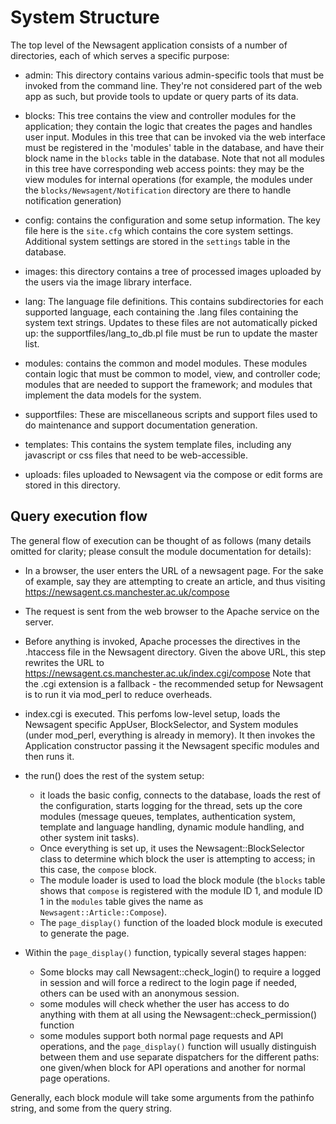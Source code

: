 System Structure
================

The top level of the Newsagent application consists of a number of directories,
each of which serves a specific purpose:

- admin: This directory contains various admin-specific tools that must be
  invoked from the command line. They're not considered part of the web app
  as such, but provide tools to update or query parts of its data.

- blocks: This tree contains the view and controller modules for the
  application; they contain the logic that creates the pages and handles
  user input. Modules in this tree that can be invoked via the web interface
  must be registered in the 'modules' table in the database, and have their
  block name in the `blocks` table in the database. Note that not all modules
  in this tree have corresponding web access points: they may be the view
  modules for internal operations (for example, the modules under the
  `blocks/Newsagent/Notification` directory are there to handle notification
  generation)

- config: contains the configuration and some setup information. The key file
  here is the `site.cfg` which contains the core system settings. Additional
  system settings are stored in the `settings` table in the database.

- images: this directory contains a tree of processed images uploaded by the
  users via the image library interface.

- lang: The language file definitions. This contains subdirectories for each
  supported language, each containing the .lang files containing the system
  text strings. Updates to these files are not automatically picked up: the
  supportfiles/lang_to_db.pl file must be run to update the master list.

- modules: contains the common and model modules. These modules contain logic
  that must be common to model, view, and controller code; modules that are
  needed to support the framework; and modules that implement the data models
  for the system.

- supportfiles: These are miscellaneous scripts and support files used to
  do maintenance and support documentation generation.

- templates: This contains the system template files, including any javascript
  or css files that need to be web-accessible.

- uploads: files uploaded to Newsagent via the compose or edit forms are
  stored in this directory.

Query execution flow
--------------------

The general flow of execution can be thought of as follows (many details
omitted for clarity; please consult the module documentation for details):

- In a browser, the user enters the URL of a newsagent page. For the
  sake of example, say they are attempting to create an article, and thus
  visiting https://newsagent.cs.manchester.ac.uk/compose

- The request is sent from the web browser to the Apache service on the server.

- Before anything is invoked, Apache processes the directives in the .htaccess
  file in the Newsagent directory. Given the above URL, this step rewrites the
  URL to https://newsagent.cs.manchester.ac.uk/index.cgi/compose Note that the
  .cgi extension is a fallback - the recommended setup for Newsagent is to
  run it via mod_perl to reduce overheads.

- index.cgi is executed. This perfoms low-level setup, loads the Newsagent
  specific AppUser, BlockSelector, and System modules (under mod_perl,
  everything is already in memory). It then invokes the Application constructor
  passing it the Newsagent specific modules and then runs it.

- the run() does the rest of the system setup:
  - it loads the basic config, connects to the database, loads the rest of
    the configuration, starts logging for the thread, sets up the core
    modules (message queues, templates, authentication system, template and
    language handling, dynamic module handling, and other system init tasks).
  - Once everything is set up, it uses the Newsagent::BlockSelector class to
    determine which block the user is attempting to access; in this case,
    the `compose` block.
  - The module loader is used to load the block module (the `blocks` table
    shows that `compose` is registered with the module ID 1, and module ID 1
    in the `modules` table gives the name as `Newsagent::Article::Compose`).
  - The `page_display()` function of the loaded block module is executed
    to generate the page.

- Within the `page_display()` function, typically several stages happen:
  - Some blocks may call Newsagent::check_login() to require a logged in
    session and will force a redirect to the login page if needed, others
    can be used with an anonymous session.
  - some modules will check whether the user has access to do anything
    with them at all using the Newsagent::check_permission() function
  - some modules support both normal page requests and API operations, and
    the `page_display()` function will usually distinguish between them
    and use separate dispatchers for the different paths: one given/when
    block for API operations and another for normal page operations.

Generally, each block module will take some arguments from the pathinfo
string, and some from the query string.